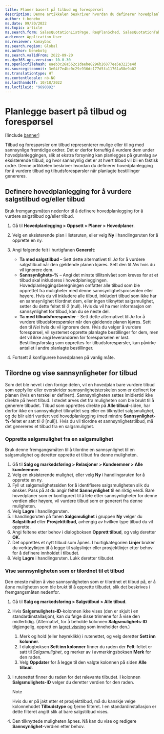 ```yaml
---
title: Planer basert på tilbud og forespørsel
description: Denne artikkelen beskriver hvordan du definerer hovedplanlegging for å vurdere tilbud og forespørsler om tilbud når planlagte bestillinger genereres.
author: t-benebo
ms.date: 09/20/2022
ms.topic: article
ms.search.form: SalesQuotationListPage, ReqPlanSched, SalesQuotationTable, smmOpportunityTable
audience: Application User
ms.reviewer: kamaybac
ms.search.region: Global
ms.author: benebotg
ms.search.validFrom: 2022-09-20
ms.dyn365.ops.version: 10.0.30
ms.openlocfilehash: eaeb3c26a562c1daebe8296b26077ee5a3223e4d
ms.sourcegitcommit: 3e04f7e4bc0c29c936dc177d5fa11761a58e9a02
ms.translationtype: HT
ms.contentlocale: nb-NO
ms.lasthandoff: 10/18/2022
ms.locfileid: "9690092"
---
```

# <a name="plan-based-on-quotations-and-rfqs"></a>Planlegge basert på tilbud og forespørsel

[!include [banner](../../includes/banner.md)]

Tilbud og forespørsler om tilbud representerer mulige eller til og med sannsynlige fremtidige ordrer. Det er derfor fornuftig å vurdere dem under hovedplanleggingen, slik at ekstra forsyning kan planlegges på grunnlag av eksisterende tilbud, og hvor sannsynlig det er at hvert tilbud vil bli en faktisk ordre. Denne artikkelen beskriver hvordan du definerer hovedplanlegging for å vurdere tilbud og tilbudsforespørsler når planlagte bestillinger genereres.

## <a name="set-up-master-planning-to-consider-sales-quotations-andor-rfqs"></a>Definere hovedplanlegging for å vurdere salgstilbud og/eller tilbud

Bruk fremgangsmåten nedenfor til å definere hovedplanlegging for å vurdere salgstilbud og/eller tilbud.

1. Gå til **Hovedplanlegging \> Oppsett \> Planer \> Hovedplaner**.
1. Velg en eksisterende plan i listeruten, eller velg **Ny** i handlingsruten for å opprette en ny.
1. Angi følgende felt i hurtigfanen **Generelt**:

    - **Ta med salgstilbud** – Sett dette alternativet til *Ja*  for å vurdere salgstilbud når den gjeldende planen kjøres. Sett den til *Nei* hvis du vil ignorere dem.
    - **Sannsynlighets-%** – Angi det minste tillitsnivået som kreves for at et tilbud skal inkluderes i hovedplanleggingen. Hovedplanleggingsberegningen omfatter alle tilbud som ble opprettet fra muligheter med denne sannsynlighetsprosenten eller høyere. Hvis du vil inkludere alle tilbud, inkludert tilbud som ikke har en sannsynlighet tilordnet dem, eller ingen tilknyttet salgsmulighet, setter du dette feltet til *0* (null). Hvis du vil ha mer informasjon om sannsynlighet for tilbud, kan du se neste del.
    - **Ta med tilbudsforespørsler** – Sett dette alternativet til *Ja* for å vurdere tilbudsforespørsler når den gjeldende planen kjøres. Sett den til *Nei* hvis du vil ignorere dem. Hvis du velger å vurdere forespørsel, vil systemet opprette planlagte bestillinger for dem, men det vil ikke angi leverandøren før forespørselen er løst. Bestillingsforslag som opprettes for tilbudsforespørsler, kan påvirke antallet i andre planlagte bestillinger.

1. Fortsett å konfigurere hovedplanen på vanlig måte.

## <a name="assign-and-view-probabilities-for-quotations"></a>Tilordne og vise sannsynligheter for tilbud

Som det ble nevnt i den forrige delen, vil en hovedplan bare vurdere tilbud som oppfyller eller overskrider sannsynlighetsterskelen som er definert for planen (hvis en terskel er definert). Sannsynligheten settes imidlertid ikke direkte på hvert tilbud. I stedet arves det fra muligheten som ble brukt til å generere tilbudet. Tilbud som opprettes direkte på **Alle tilbud**-siden, har derfor ikke en sannsynlighet tilknyttet seg eller en tilknyttet salgsmulighet, og de blir aldri vurdert ved hovedplanlegging (med mindre **Sannsynlighet-%**-feltet er satt til *0* \[null\]). Hvis du vil tilordne et sannsynlighetstilbud, må det genereres et tilbud fra en salgsmulighet.

### <a name="create-a-quotation-from-an-opportunity"></a>Opprette salgsmulighet fra en salgsmulighet

Bruk denne fremgangsmåten til å tilordne en sannsynlighet til en salgsmulighet og deretter opprette et tilbud fra denne muligheten.

1. Gå til **Salg og markedsføring \> Relasjoner \> Kundeemner \> Alle kundeemner**.
1. Velg en eksisterende mulighet, eller velg **Ny** i handlingsruten for å opprette en ny.
1. Fyll ut salgsmulighetssiden for å identifisere salgsmuligheten slik du ønsker. Pass på at du angir feltet **Sannsynlighet** til en riktig verdi. Bare hovedplaner som er konfigurert til å lete etter sannsynligheter for denne verdien eller høyere, vil vurdere tilbud som er generert fra denne muligheten.
1. Velg **Lagre** i handlingsruten.
1. I handlingsruten på fanen **Salgsmulighet** i gruppen **Ny** velger du **Salgstilbud** eller **Prosjekttilbud**, avhengig av hvilken type tilbud du vil opprette.
1. Angi feltene etter behov i dialogboksen **Opprett tilbud**, og velg deretter **OK**.
1. Det opprettes et nytt tilbud som åpnes. I hurtigkategorien **Linjer** bruker du verktøylinjen til å legge til salgslinjer eller prosjektlinjer etter behov for å definere innholdet i tilbudet.
1. Velg **Lagre** i handlingsruten. Lukk deretter tilbudet.

### <a name="view-the-probability-that-is-assigned-to-a-quotation"></a>Vise sannsynligheten som er tilordnet til et tilbud

Den eneste måten å vise sannsynligheten som er tilordnet et tilbud på, er å åpne muligheten som ble brukt til å opprette tilbudet, slik det beskrives i fremgangsmåten nedenfor.

1. Gå til **Salg og markedsføring \> Salgstilbud \> Alle tilbud**.
1. Hvis **Salgsmulighets-ID**-kolonnen ikke vises (den er skjult i en standardinstallasjon), kan du følge disse trinnene for å vise den midlertidig. (Alternativt, for å beholde kolonnen **Salgsmulighets-ID** tilgjengelig, opprett en [lagret visning](../../../fin-ops-core/fin-ops/get-started/saved-views.md?toc=/dynamics365/supply-chain/toc.json) som inneholder den.)

    1. Merk og hold (eller høyreklikk) i rutenettet, og velg deretter **Sett inn kolonner**.
    1. I dialogboksen **Sett inn kolonner** finner du raden der **Felt**-feltet er satt til *Salgsmulighet*, og merker av i avmerkingsboksen **Merk** for den raden.
    1. Velg **Oppdater** for å legge til den valgte kolonnen på siden **Alle tilbud**.

1. I rutenettet finner du raden for det relevante tilbudet. I kolonnen **Salgsmulighets-ID** velger du deretter verdien for den raden.

    > [!NOTE]
    > Hvis du er på jakt etter et prosjekttilbud, må du kanskje velge kolonnehodet **Tilbudstype** og fjerne filteret. I en standardinstallasjon er dette filteret angitt slik at bare salgstilbud vises.

1. Den tilknyttede muligheten åpnes. Nå kan du vise og redigere **Sannsynlighet**-verdien etter behov.
